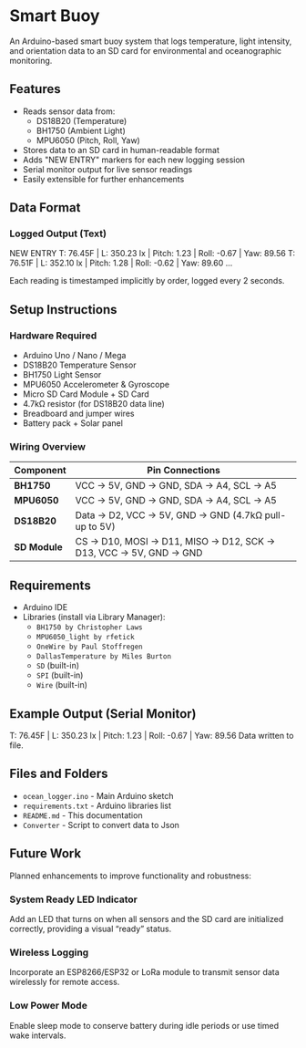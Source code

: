 # Smart Buoy

An Arduino-based smart buoy system that logs temperature, light intensity, and orientation data to an SD card for environmental and oceanographic monitoring.

## Features

- Reads sensor data from:
  - DS18B20 (Temperature)
  - BH1750 (Ambient Light)
  - MPU6050 (Pitch, Roll, Yaw)
- Stores data to an SD card in human-readable format
- Adds "NEW ENTRY" markers for each new logging session
- Serial monitor output for live sensor readings
- Easily extensible for further enhancements

## Data Format

### Logged Output (Text)
NEW ENTRY
T: 76.45F | L: 350.23 lx | Pitch: 1.23 | Roll: -0.67 | Yaw: 89.56
T: 76.51F | L: 352.10 lx | Pitch: 1.28 | Roll: -0.62 | Yaw: 89.60
...


Each reading is timestamped implicitly by order, logged every 2 seconds.

## Setup Instructions

### Hardware Required

- Arduino Uno / Nano / Mega
- DS18B20 Temperature Sensor
- BH1750 Light Sensor
- MPU6050 Accelerometer & Gyroscope
- Micro SD Card Module + SD Card
- 4.7kΩ resistor (for DS18B20 data line)
- Breadboard and jumper wires
- Battery pack + Solar panel

### Wiring Overview

| Component       | Pin Connections                        |
|----------------|-----------------------------------------|
| **BH1750**      | VCC → 5V, GND → GND, SDA → A4, SCL → A5 |
| **MPU6050**     | VCC → 5V, GND → GND, SDA → A4, SCL → A5 |
| **DS18B20**     | Data → D2, VCC → 5V, GND → GND (4.7kΩ pull-up to 5V) |
| **SD Module**   | CS → D10, MOSI → D11, MISO → D12, SCK → D13, VCC → 5V, GND → GND |

## Requirements

- Arduino IDE
- Libraries (install via Library Manager):
  - `BH1750 by Christopher Laws`
  - `MPU6050_light by rfetick`
  - `OneWire by Paul Stoffregen`
  - `DallasTemperature by Miles Burton`
  - `SD` (built-in)
  - `SPI` (built-in)
  - `Wire` (built-in)

## Example Output (Serial Monitor)

T: 76.45F | L: 350.23 lx | Pitch: 1.23 | Roll: -0.67 | Yaw: 89.56
Data written to file.


## Files and Folders

- `ocean_logger.ino` - Main Arduino sketch
- `requirements.txt` - Arduino libraries list
- `README.md` - This documentation
- `Converter` - Script to convert data to Json     

## Future Work

Planned enhancements to improve functionality and robustness:

### System Ready LED Indicator
Add an LED that turns on when all sensors and the SD card are initialized correctly, providing a visual “ready” status.

### Wireless Logging
Incorporate an ESP8266/ESP32 or LoRa module to transmit sensor data wirelessly for remote access.

### Low Power Mode
Enable sleep mode to conserve battery during idle periods or use timed wake intervals.
